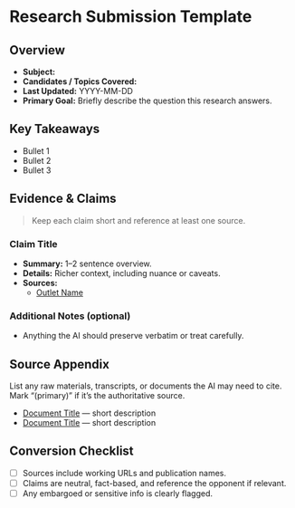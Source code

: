 # Research Submission Template

## Overview
- **Subject:** 
- **Candidates / Topics Covered:** 
- **Last Updated:** YYYY-MM-DD
- **Primary Goal:** Briefly describe the question this research answers.

## Key Takeaways
- Bullet 1
- Bullet 2
- Bullet 3

## Evidence & Claims
> Keep each claim short and reference at least one source.

### Claim Title
- **Summary:** 1–2 sentence overview.
- **Details:** Richer context, including nuance or caveats.
- **Sources:**
  - [Outlet Name](https://example.com/article)

### Additional Notes (optional)
- Anything the AI should preserve verbatim or treat carefully.

## Source Appendix
List any raw materials, transcripts, or documents the AI may need to cite. Mark “(primary)” if it’s the authoritative source.

- [Document Title](https://example.com) — short description
- [Document Title](https://example.com) — short description

## Conversion Checklist
- [ ] Sources include working URLs and publication names.
- [ ] Claims are neutral, fact-based, and reference the opponent if relevant.
- [ ] Any embargoed or sensitive info is clearly flagged.
